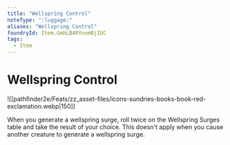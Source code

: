 ```yaml
---
title: "Wellspring Control"
noteType: ":luggage:"
aliases: "Wellspring Control"
foundryId: Item.GmhLB4RYnnmBjIUC
tags:
  - Item
---
```


# Wellspring Control
![[pathfinder2e/Feats/zz_asset-files/icons-sundries-books-book-red-exclamation.webp|150]]

When you generate a wellspring surge, roll twice on the Wellspring Surges table and take the result of your choice. This doesn't apply when you cause another creature to generate a wellspring surge.
